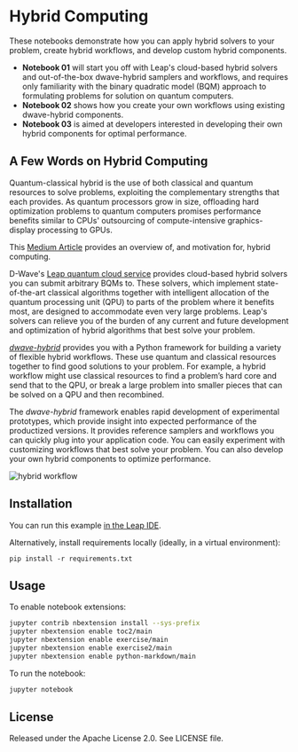 # Hybrid Computing

These notebooks demonstrate how you can apply hybrid solvers to your problem,
create hybrid workflows, and develop custom hybrid components.

* **Notebook 01** will start you off with Leap's cloud-based hybrid solvers and
  out-of-the-box dwave-hybrid samplers and workflows, and requires only familiarity
  with the binary quadratic model (BQM) approach to formulating problems for
  solution on quantum computers.
* **Notebook 02** shows how you create your own workflows using existing dwave-hybrid
  components.
* **Notebook 03** is aimed at developers interested in developing their own hybrid
  components for optimal performance.

## A Few Words on Hybrid Computing

Quantum-classical hybrid is the use of both classical and quantum resources to
solve problems, exploiting the complementary strengths that each provides. As
quantum processors grow in size, offloading hard optimization problems to quantum
computers promises performance benefits similar to CPUs' outsourcing of
compute-intensive graphics-display processing to GPUs.

This [Medium Article](https://medium.com/d-wave/three-truths-and-the-advent-of-hybrid-quantum-computing-1941ba46ff8c)
provides an overview of, and motivation for, hybrid computing.

D-Wave's [Leap quantum cloud service](https://cloud.dwavesys.com/leap) provides
cloud-based hybrid solvers you can submit arbitrary BQMs to. These solvers, which
implement state-of-the-art classical algorithms together with intelligent allocation
of the quantum processing unit (QPU) to parts of the problem where it benefits most,
are designed to accommodate even very large problems. Leap's solvers can relieve
you of the burden of any current and future development and optimization of
hybrid algorithms that best solve your problem.

[*dwave-hybrid*](https://docs.ocean.dwavesys.com/en/stable/docs_hybrid/sdk_index.html)
provides you with a Python framework for building a variety of flexible hybrid
workflows. These use quantum and classical resources together to find good
solutions to your problem. For example, a hybrid workflow might use classical
resources to find a problem’s hard core and send that to the QPU, or break a large
problem into smaller pieces that can be solved on a QPU and then recombined.

The *dwave-hybrid* framework enables rapid development of experimental prototypes,
which provide insight into expected performance of the productized versions. It
provides reference samplers and workflows you can quickly plug into your
application code. You can easily experiment with customizing workflows that best
solve your problem. You can also develop your own hybrid components to optimize
performance.

![hybrid workflow](images/kerberos.png)

## Installation

You can run this example
[in the Leap IDE](https://ide.dwavesys.io/#https://github.com/dwave-examples/hybrid-computing-notebook).

Alternatively, install requirements locally (ideally, in a virtual environment):

    pip install -r requirements.txt

## Usage

To enable notebook extensions:

```bash
jupyter contrib nbextension install --sys-prefix
jupyter nbextension enable toc2/main
jupyter nbextension enable exercise/main
jupyter nbextension enable exercise2/main
jupyter nbextension enable python-markdown/main
```

To run the notebook:

```bash
jupyter notebook
```

## License

Released under the Apache License 2.0. See LICENSE file.
